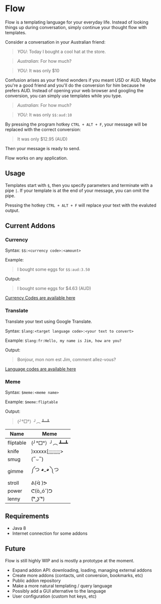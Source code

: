 # Flow

Flow is a templating language for your everyday life. Instead of looking things up during conversation, simply continue
your thought flow with templates.

Consider a conversation in your Australian friend:

> *YOU*: Today I bought a cool hat at the store.

> *Australian*: For how much?

> *YOU*: It was only $10

Confusion arises as your friend wonders if you meant USD or AUD.
Maybe you're a good friend and you'll do the conversion for him because he prefers AUD.
Instead of opening your web browser and googling the conversion, you can simply use templates while you type.

> *Australian*: For how much?

> *YOU*: It was only `$$:aud:10`

By pressing the program hotkey `CTRL + ALT + F`, your message will be replaced with the correct conversion:

> It was only $12.95 (AUD)

Then your message is ready to send.

Flow works on any application.


## Usage

Templates start with `$`, then you specify parameters and terminate with a pipe `|`. If your template is at
the end of your message, you can omit the pipe.

Pressing the hotkey `CTRL + ALT + F` will replace your text with the evaluted output.

## Current Addons

### Currency

Syntax:
`$$:<currency code>:<amount>`

Example:
> I bought some eggs for `$$:aud:3.50`

Output:
> I bought some eggs for $4.63 (AUD)

[Currency Codes are available here](https://en.wikipedia.org/wiki/ISO_4217#Active_codes)

### Translate
Translate your text using Google Translate.

Syntax:
`$lang:<target language code>:<your text to convert>`

Example:
`$lang:fr:Hello, my name is Jim, how are you?`

Output:
> Bonjour, mon nom est Jim, comment allez-vous?

[Language codes are available here](https://cloud.google.com/translate/docs/languages)

### Meme
Syntax:
`$meme:<meme name>`

Example: 
`$meme:fliptable`

Output:
> (╯°□°）╯︵ ┻━┻

| Name      | Meme              |
|-----------|-------------------|
| fliptable | (╯°□°）╯︵ ┻━┻    |
| knife     | )xxxxx[;;;;;;;;;> |
| smug      | (‾⌣‾)             |
| gimme     | ༼つ ◕_◕ ༽つ       |
| stroll    | ᕕ(ᐛ )ᕗ            |
| power     | ᕦ(ò_óˇ)ᕤ          |
| lenny     | (͡° ͜ʖ ͡°)           |

## Requirements
+ Java 8
+ Internet connection for some addons

## Future

Flow is still highly WIP and is mostly a prototype at the moment.

* Expand addon API: downloading, loading, managing external addons
* Create more addons (contacts, unit conversion, bookmarks, etc)
* Public addon repository
* Make a more natural templating / query language
* Possibly add a GUI alternative to the language
* User configuration (custom hot keys, etc)
